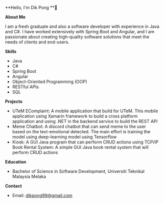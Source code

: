 **Hello, I'm Dik Pong **👋

**About Me**

I am a fresh graduate and also a software developer with experience in Java and C#. I have worked extensively with Spring Boot and Angular, and I am passionate about creating high-quality software solutions that meet the needs of clients and end-users.

**Skills**
* Java
* C#
* Spring Boot
* Angular
* Object-Oriented Programming (OOP)
* RESTful APIs
* SQL

**Projects**
* UTeM EComplaint: A mobile application that build for UTeM. This mobile application using Xamarin framework to build a cross platform application and using .NET in the backend service to build the REST API
* Meme Chatbot: A discord chatbot that can send meme to the user based on the text-emotional detected. The main effort is training the model using deep-learning model using Tensorflow
* Kiosk: A GUI Java program that can perform CRUD actions using TCP/IP
Book Rental System: A simple GUI Java book rental system that will perform CRUD actions

**Education**
* Bachelor of Science in Software Development, Universiti Teknikal Malaysia Melaka

**Contact**
* Email: dikpong99@gmail.com





